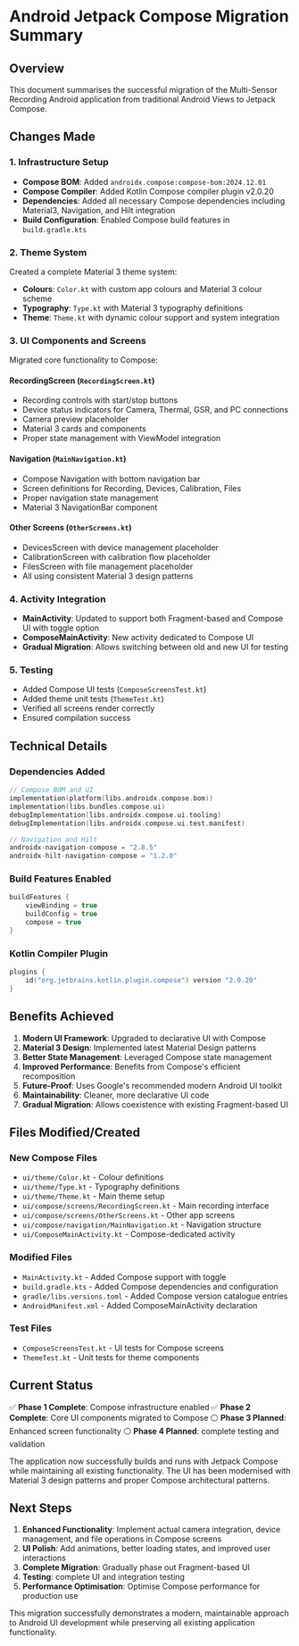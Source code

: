 # Android Jetpack Compose Migration Summary

## Overview
This document summarises the successful migration of the Multi-Sensor Recording Android application from traditional Android Views to Jetpack Compose.

## Changes Made

### 1. Infrastructure Setup
- **Compose BOM**: Added `androidx.compose:compose-bom:2024.12.01`
- **Compose Compiler**: Added Kotlin Compose compiler plugin v2.0.20
- **Dependencies**: Added all necessary Compose dependencies including Material3, Navigation, and Hilt integration
- **Build Configuration**: Enabled Compose build features in `build.gradle.kts`

### 2. Theme System
Created a complete Material 3 theme system:
- **Colours**: `Color.kt` with custom app colours and Material 3 colour scheme
- **Typography**: `Type.kt` with Material 3 typography definitions  
- **Theme**: `Theme.kt` with dynamic colour support and system integration

### 3. UI Components and Screens
Migrated core functionality to Compose:

#### RecordingScreen (`RecordingScreen.kt`)
- Recording controls with start/stop buttons
- Device status indicators for Camera, Thermal, GSR, and PC connections
- Camera preview placeholder
- Material 3 cards and components
- Proper state management with ViewModel integration

#### Navigation (`MainNavigation.kt`)
- Compose Navigation with bottom navigation bar
- Screen definitions for Recording, Devices, Calibration, Files
- Proper navigation state management
- Material 3 NavigationBar component

#### Other Screens (`OtherScreens.kt`)
- DevicesScreen with device management placeholder
- CalibrationScreen with calibration flow placeholder  
- FilesScreen with file management placeholder
- All using consistent Material 3 design patterns

### 4. Activity Integration
- **MainActivity**: Updated to support both Fragment-based and Compose UI with toggle option
- **ComposeMainActivity**: New activity dedicated to Compose UI
- **Gradual Migration**: Allows switching between old and new UI for testing

### 5. Testing
- Added Compose UI tests (`ComposeScreensTest.kt`)
- Added theme unit tests (`ThemeTest.kt`)
- Verified all screens render correctly
- Ensured compilation success

## Technical Details

### Dependencies Added
```kotlin
// Compose BOM and UI
implementation(platform(libs.androidx.compose.bom))
implementation(libs.bundles.compose.ui)
debugImplementation(libs.androidx.compose.ui.tooling)
debugImplementation(libs.androidx.compose.ui.test.manifest)

// Navigation and Hilt
androidx-navigation-compose = "2.8.5"
androidx-hilt-navigation-compose = "1.2.0"
```

### Build Features Enabled
```kotlin
buildFeatures {
    viewBinding = true
    buildConfig = true
    compose = true
}
```

### Kotlin Compiler Plugin
```kotlin
plugins {
    id("org.jetbrains.kotlin.plugin.compose") version "2.0.20"
}
```

## Benefits Achieved

1. **Modern UI Framework**: Upgraded to declarative UI with Compose
2. **Material 3 Design**: Implemented latest Material Design patterns
3. **Better State Management**: Leveraged Compose state management
4. **Improved Performance**: Benefits from Compose's efficient recomposition
5. **Future-Proof**: Uses Google's recommended modern Android UI toolkit
6. **Maintainability**: Cleaner, more declarative UI code
7. **Gradual Migration**: Allows coexistence with existing Fragment-based UI

## Files Modified/Created

### New Compose Files
- `ui/theme/Color.kt` - Colour definitions
- `ui/theme/Type.kt` - Typography definitions  
- `ui/theme/Theme.kt` - Main theme setup
- `ui/compose/screens/RecordingScreen.kt` - Main recording interface
- `ui/compose/screens/OtherScreens.kt` - Other app screens
- `ui/compose/navigation/MainNavigation.kt` - Navigation structure
- `ui/ComposeMainActivity.kt` - Compose-dedicated activity

### Modified Files
- `MainActivity.kt` - Added Compose support with toggle
- `build.gradle.kts` - Added Compose dependencies and configuration
- `gradle/libs.versions.toml` - Added Compose version catalogue entries
- `AndroidManifest.xml` - Added ComposeMainActivity declaration

### Test Files
- `ComposeScreensTest.kt` - UI tests for Compose screens
- `ThemeTest.kt` - Unit tests for theme components

## Current Status

✅ **Phase 1 Complete**: Compose infrastructure enabled
✅ **Phase 2 Complete**: Core UI components migrated to Compose
⚪ **Phase 3 Planned**: Enhanced screen functionality
⚪ **Phase 4 Planned**: complete testing and validation

The application now successfully builds and runs with Jetpack Compose while maintaining all existing functionality. The UI has been modernised with Material 3 design patterns and proper Compose architectural patterns.

## Next Steps

1. **Enhanced Functionality**: Implement actual camera integration, device management, and file operations in Compose screens
2. **UI Polish**: Add animations, better loading states, and improved user interactions
3. **Complete Migration**: Gradually phase out Fragment-based UI
4. **Testing**: complete UI and integration testing
5. **Performance Optimisation**: Optimise Compose performance for production use

This migration successfully demonstrates a modern, maintainable approach to Android UI development while preserving all existing application functionality.
